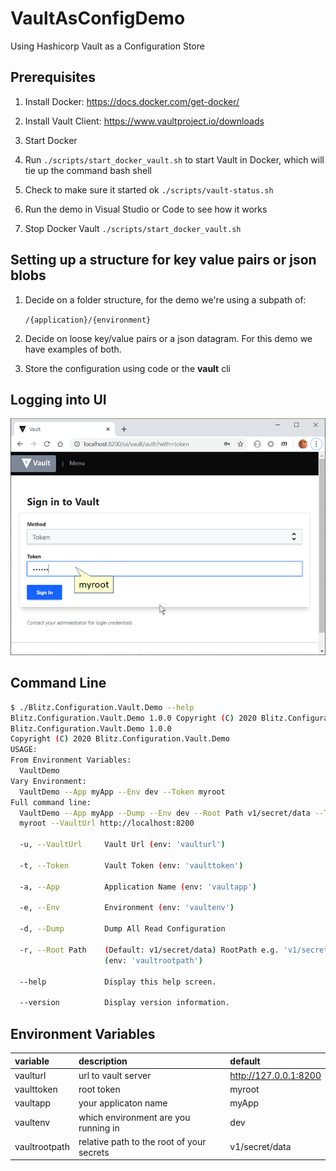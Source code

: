 # VaultAsConfigDemo
Using Hashicorp Vault as a Configuration Store

## Prerequisites

1. Install Docker: https://docs.docker.com/get-docker/
2. Install Vault Client: https://www.vaultproject.io/downloads
3. Start Docker
4. Run `./scripts/start_docker_vault.sh` to start Vault in Docker, which will tie up the command bash shell

5. Check to make sure it started ok `./scripts/vault-status.sh`

6. Run the demo in Visual Studio or Code to see how it works

7. Stop Docker Vault `./scripts/start_docker_vault.sh`

## Setting up a structure for key value pairs or json blobs

1. Decide on a folder structure, for the demo we're using a subpath of:

   `/{application}/{environment}`

2. Decide on loose key/value pairs or a json datagram. For this demo we have examples of both.

3. Store the configuration using code or the **vault** cli

## Logging into UI

![Login to UI](./Loging_Into_Vault_UI.png)

## Command Line

```bash
$ ./Blitz.Configuration.Vault.Demo --help
Blitz.Configuration.Vault.Demo 1.0.0 Copyright (C) 2020 Blitz.Configuration.Vault.Demo
Blitz.Configuration.Vault.Demo 1.0.0
Copyright (C) 2020 Blitz.Configuration.Vault.Demo
USAGE:
From Environment Variables:
  VaultDemo
Vary Environment:
  VaultDemo --App myApp --Env dev --Token myroot
Full command line:
  VaultDemo --App myApp --Dump --Env dev --Root Path v1/secret/data --Token
  myroot --VaultUrl http://localhost:8200

  -u, --VaultUrl     Vault Url (env: 'vaulturl')

  -t, --Token        Vault Token (env: 'vaulttoken')

  -a, --App          Application Name (env: 'vaultapp')

  -e, --Env          Environment (env: 'vaultenv')

  -d, --Dump         Dump All Read Configuration

  -r, --Root Path    (Default: v1/secret/data) RootPath e.g. 'v1/secret/data'
                     (env: 'vaultrootpath')

  --help             Display this help screen.

  --version          Display version information.
```

## Environment Variables

|variable|description|default|
|:---|:---|:---|
|vaulturl|url to vault server|http://127.0.0.1:8200|
|vaulttoken|root token|myroot|
|vaultapp|your applicaton name|myApp|
|vaultenv|which environment are you running in|dev|
|vaultrootpath|relative path to the root of your secrets|v1/secret/data|


